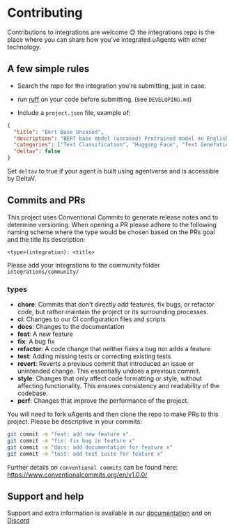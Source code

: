 # Contributing

Contributions to integrations are welcome 😊 the integrations repo is the place where you can share how you've integrated uAgents with other technology.

## A few simple rules

- Search the repo for the integration you're submitting, just in case.

- run [ruff](https://github.com/astral-sh/ruff) on your code before submitting. (see `DEVELOPING.md`)

- Include a `project.json` file, example of:

```json
{
  "title": "Bert Base Uncased",
  "description": "BERT base model (uncased) Pretrained model on English language using a masked language modeling (MLM) objective.",
  "categories": ["Text Classification", "Hugging Face", "Text Generation"],
  "deltav": false
}
```

Set `deltav` to true if your agent is built using agentverse and is accessible by DeltaV.

## Commits and PRs

This project uses Conventional Commits to generate release notes and to determine versioning.
When opening a PR please adhere to the following naming scheme where the type would be chosen based on the PRs goal and the title its description:

```
<type>(integration): <title>
```

Please add your integrations to the community folder `integrations/community/`

### types

- **chore**: Commits that don't directly add features, fix bugs, or refactor code, but rather maintain the project or its surrounding processes.
- **ci**: Changes to our CI configuration files and scripts
- **docs**: Changes to the documentation
- **feat**: A new feature
- **fix**: A bug fix
- **refactor**: A code change that neither fixes a bug nor adds a feature
- **test**: Adding missing tests or correcting existing tests
- **revert**: Reverts a previous commit that introduced an issue or unintended change. This essentially undoes a previous commit.
- **style**: Changes that only affect code formatting or style, without affecting functionality. This ensures consistency and readability of the codebase.
- **perf**: Changes that improve the performance of the project.

You will need to fork uAgents and then clone the repo to make PRs to this project. Please be descriptive in your commits:

```bash
git commit -m "feat: add new feature x"
git commit -m "fix: fix bug in feature x"
git commit -m "docs: add documentation for feature x"
git commit -m "test: add test suite for feature x"
```

Further details on `conventional commits` can be found here: <https://www.conventionalcommits.org/en/v1.0.0/>

## Support and help

Support and extra information is available in our [documentation](https://fetch.ai/docs) and on [Discord](https://discord.com/invite/fetchai)


